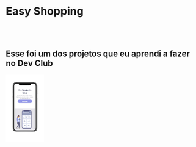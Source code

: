 <h1>Easy Shopping</h1>
<br>
<br>
<h2>Esse foi um dos projetos que eu aprendi a fazer no Dev Club</h2>

<img src="https://github.com/MatheusCardao/Easy_shopping/blob/main/assets/Easy_Shopping_cellphone_ios.png?raw=true" alt="ios-page-model" width= 100px>
